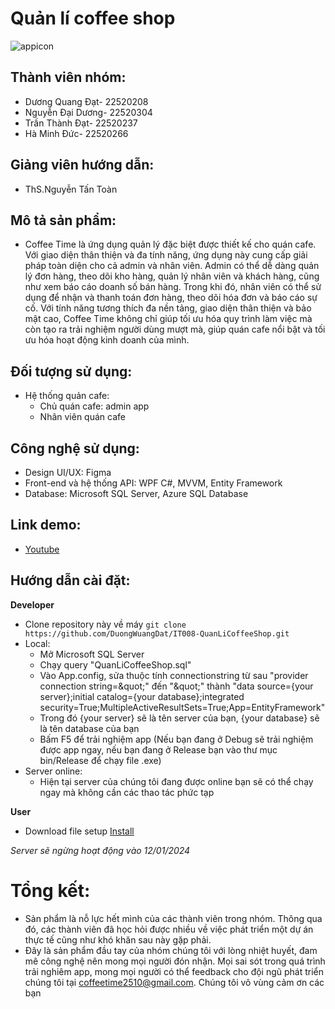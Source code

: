 # Quản lí coffee shop
![appicon](https://github.com/DuongWuangDat/IT008-QuanLiCoffeeShop/assets/118280757/8402b6cb-0ed1-4cb5-94db-1ac250e9f6e8)

## Thành viên nhóm:
- Dương Quang Đạt- 22520208
- Nguyễn Đại Dương- 22520304
- Trần Thành Đạt- 22520237
- Hà Minh Đức- 22520266
## Giảng viên hướng dẫn:
- ThS.Nguyễn Tấn Toàn
## Mô tả sản phẩm:
- Coffee Time là ứng dụng quản lý đặc biệt được thiết kế cho quán cafe. Với giao diện thân thiện và đa tính năng, ứng dụng này cung cấp giải pháp toàn diện cho cả admin và nhân viên. Admin có thể dễ dàng quản lý đơn hàng, theo dõi kho hàng, quản lý nhân viên và khách hàng, cũng như xem báo cáo doanh số bán hàng. Trong khi đó, nhân viên có thể sử dụng để nhận và thanh toán đơn hàng, theo dõi hóa đơn và báo cáo sự cố. Với tính năng tương thích đa nền tảng, giao diện thân thiện và bảo mật cao, Coffee Time không chỉ giúp tối ưu hóa quy trình làm việc mà còn tạo ra trải nghiệm người dùng mượt mà, giúp quán cafe nổi bật và tối ưu hóa hoạt động kinh doanh của mình.
## Đối tượng sử dụng:
- Hệ thống quản cafe:
  - Chủ quán cafe: admin app
  - Nhân viên quán cafe
## Công nghệ sử dụng:
- Design UI/UX: Figma
- Front-end và hệ thống API: WPF C#, MVVM, Entity Framework
- Database: Microsoft SQL Server, Azure SQL Database
## Link demo:
- [Youtube](https://www.youtube.com/watch?v=OzczTjLEvE8&ab_channel=CubeModder)
## Hướng dẫn cài đặt:
**Developer**
- Clone repository này về máy
  `git clone https://github.com/DuongWuangDat/IT008-QuanLiCoffeeShop.git`
- Local:
  - Mở Microsoft SQL Server
  - Chạy query "QuanLiCoffeeShop.sql"
  - Vào App.config, sửa thuộc tính connectionstring từ sau "provider connection string=\&quot;" đến "\&quot;" thành "data source={your server};initial catalog={your database};integrated security=True;MultipleActiveResultSets=True;App=EntityFramework"
  - Trong đó {your server} sẽ là tên server của bạn, {your database} sẽ là tên database của bạn
  - Bấm F5 để trải nghiệm app (Nếu bạn đang ở Debug sẽ trải nghiệm được app ngay, nếu bạn đang ở Release bạn vào thư mục bin/Release để chạy file .exe)
- Server online:
  - Hiện tại server của chúng tôi đang được online bạn sẽ có thể chạy ngay mà không cần các thao tác phức tạp
    
**User**
- Download file setup [Install](https://drive.google.com/file/d/1fXkjcF10ea60qFyvIrbH1mIs5fhlM4cn/view?fbclid=IwAR2Mt1kFvFetUnDCJA_7hPFcukg2IX2H6CgJYbe07uEen21X4nTzEbFOtgE)
  
*Server sẽ ngừng hoạt động vào 12/01/2024*
# Tổng kết:
- Sản phẩm là nỗ lực hết mình của các thành viên trong nhóm. Thông qua đó, các thành viên đã học hỏi được nhiều về việc phát triển một dự án thực tế cũng như khó khăn sau này gặp phải.
- Đây là sản phẩm đầu tay của nhóm chúng tôi với lòng nhiệt huyết, đam mê công nghệ nên mong mọi người đón nhận. Mọi sai sót trong quá trình trải nghiêm app, mong mọi người có thể feedback cho đội ngũ phát triển chúng tôi tại coffeetime2510@gmail.com. Chúng tôi vô vùng cảm ơn các bạn
